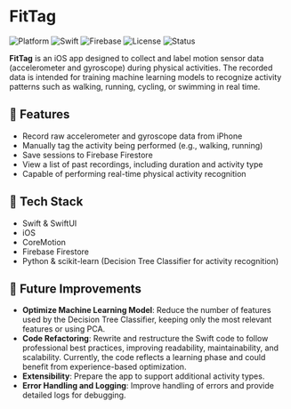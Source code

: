 # FitTag

![Platform](https://img.shields.io/badge/platform-iOS-blue.svg)
![Swift](https://img.shields.io/badge/language-Swift-orange.svg)
![Firebase](https://img.shields.io/badge/backend-Firebase-yellow.svg)
![License](https://img.shields.io/badge/license-MIT-green.svg)
![Status](https://img.shields.io/badge/status-completed-brightgreen.svg)

**FitTag** is an iOS app designed to collect and label motion sensor data (accelerometer and gyroscope) during physical activities. The recorded data is intended for training machine learning models to recognize activity patterns such as walking, running, cycling, or swimming in real time.

## 📱 Features

- Record raw accelerometer and gyroscope data from iPhone
- Manually tag the activity being performed (e.g., walking, running)
- Save sessions to Firebase Firestore
- View a list of past recordings, including duration and activity type
- Capable of performing real-time physical activity recognition

## 🧠 Tech Stack

- Swift & SwiftUI
- iOS
- CoreMotion
- Firebase Firestore
- Python & scikit-learn (Decision Tree Classifier for activity recognition)

## 🚀 Future Improvements

- **Optimize Machine Learning Model**: Reduce the number of features used by the Decision Tree Classifier, keeping only the most relevant features or using PCA.  
- **Code Refactoring**: Rewrite and restructure the Swift code to follow professional best practices, improving readability, maintainability, and scalability. Currently, the code reflects a learning phase and could benefit from experience-based optimization.  
- **Extensibility**: Prepare the app to support additional activity types.  
- **Error Handling and Logging**: Improve handling of errors and provide detailed logs for debugging.  
